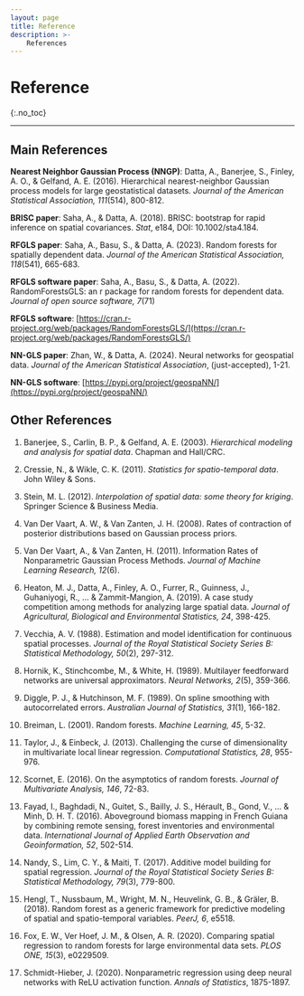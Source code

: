 ```yaml
---
layout: page
title: Reference
description: >-
    References
---
```


# Reference
{:.no_toc}

---

## Main References

**Nearest Neighbor Gaussian Process (NNGP)**: Datta, A., Banerjee, S., Finley, A. O., & Gelfand, A. E. (2016). Hierarchical nearest-neighbor Gaussian process models for large geostatistical datasets. *Journal of the American Statistical Association, 111*(514), 800-812.

**BRISC paper**: Saha, A., & Datta, A. (2018). BRISC: bootstrap for rapid inference on spatial covariances. *Stat*, e184, DOI: 10.1002/sta4.184.

**RFGLS paper**: Saha, A., Basu, S., & Datta, A. (2023). Random forests for spatially dependent data. *Journal of the American Statistical Association, 118*(541), 665-683.

**RFGLS software paper**: Saha, A., Basu, S., & Datta, A. (2022). RandomForestsGLS: an r package for random forests for dependent data. *Journal of open source software, 7*(71)

**RFGLS software**: [https://cran.r-project.org/web/packages/RandomForestsGLS/](https://cran.r-project.org/web/packages/RandomForestsGLS/)

**NN-GLS paper**: Zhan, W., & Datta, A. (2024). Neural networks for geospatial data. *Journal of the American Statistical Association*, (just-accepted), 1-21.

**NN-GLS software**: [https://pypi.org/project/geospaNN/](https://pypi.org/project/geospaNN/)



## Other References

1. Banerjee, S., Carlin, B. P., & Gelfand, A. E. (2003). *Hierarchical modeling and analysis for spatial data*. Chapman and Hall/CRC.

2. Cressie, N., & Wikle, C. K. (2011). *Statistics for spatio-temporal data*. John Wiley & Sons.

3. Stein, M. L. (2012). *Interpolation of spatial data: some theory for kriging*. Springer Science & Business Media.

4. Van Der Vaart, A. W., & Van Zanten, J. H. (2008). Rates of contraction of posterior distributions based on Gaussian process priors.

5. Van Der Vaart, A., & Van Zanten, H. (2011). Information Rates of Nonparametric Gaussian Process Methods. *Journal of Machine Learning Research, 12*(6).

6. Heaton, M. J., Datta, A., Finley, A. O., Furrer, R., Guinness, J., Guhaniyogi, R., ... & Zammit-Mangion, A. (2019). A case study competition among methods for analyzing large spatial data. *Journal of Agricultural, Biological and Environmental Statistics, 24*, 398-425.

7. Vecchia, A. V. (1988). Estimation and model identification for continuous spatial processes. *Journal of the Royal Statistical Society Series B: Statistical Methodology, 50*(2), 297-312.

8. Hornik, K., Stinchcombe, M., & White, H. (1989). Multilayer feedforward networks are universal approximators. *Neural Networks, 2*(5), 359-366.

10. Diggle, P. J., & Hutchinson, M. F. (1989). On spline smoothing with autocorrelated errors. *Australian Journal of Statistics, 31*(1), 166-182.

11. Breiman, L. (2001). Random forests. *Machine Learning, 45*, 5-32.

12. Taylor, J., & Einbeck, J. (2013). Challenging the curse of dimensionality in multivariate local linear regression. *Computational Statistics, 28*, 955-976.

13. Scornet, E. (2016). On the asymptotics of random forests. *Journal of Multivariate Analysis, 146*, 72-83.

14. Fayad, I., Baghdadi, N., Guitet, S., Bailly, J. S., Hérault, B., Gond, V., ... & Minh, D. H. T. (2016). Aboveground biomass mapping in French Guiana by combining remote sensing, forest inventories and environmental data. *International Journal of Applied Earth Observation and Geoinformation, 52*, 502-514.

15. Nandy, S., Lim, C. Y., & Maiti, T. (2017). Additive model building for spatial regression. *Journal of the Royal Statistical Society Series B: Statistical Methodology, 79*(3), 779-800.

16. Hengl, T., Nussbaum, M., Wright, M. N., Heuvelink, G. B., & Gräler, B. (2018). Random forest as a generic framework for predictive modeling of spatial and spatio-temporal variables. *PeerJ, 6*, e5518.

17. Fox, E. W., Ver Hoef, J. M., & Olsen, A. R. (2020). Comparing spatial regression to random forests for large environmental data sets. *PLOS ONE, 15*(3), e0229509.

18. Schmidt-Hieber, J. (2020). Nonparametric regression using deep neural networks with ReLU activation function. *Annals of Statistics*, 1875-1897.





